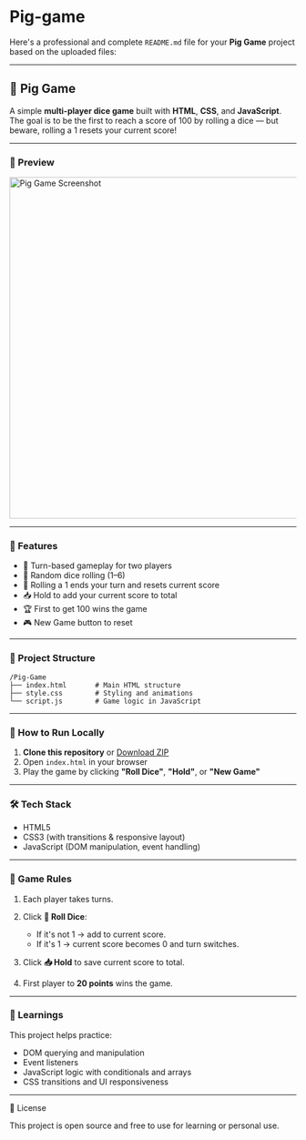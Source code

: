 # Pig-game
Here's a professional and complete `README.md` file for your **Pig Game** project based on the uploaded files:

---

## 🎲 Pig Game

A simple **multi-player dice game** built with **HTML**, **CSS**, and **JavaScript**. The goal is to be the first to reach a score of 100 by rolling a dice — but beware, rolling a 1 resets your current score!

---

### 📸 Preview

<img src="https://i.imgur.com/zlYAOqQ.png" alt="Pig Game Screenshot" width="600">

---

### 🚀 Features

* 🎯 Turn-based gameplay for two players
* 🎲 Random dice rolling (1–6)
* 🔁 Rolling a 1 ends your turn and resets current score
* 📥 Hold to add your current score to total
* 🏆 First to get 100 wins the game
* 🎮 New Game button to reset

---

### 📁 Project Structure

```
/Pig-Game
├── index.html       # Main HTML structure
├── style.css        # Styling and animations
└── script.js        # Game logic in JavaScript
```

---

### 🔧 How to Run Locally

1. **Clone this repository** or [Download ZIP](#)
2. Open `index.html` in your browser
3. Play the game by clicking **"Roll Dice"**, **"Hold"**, or **"New Game"**

---

### 🛠️ Tech Stack

* HTML5
* CSS3 (with transitions & responsive layout)
* JavaScript (DOM manipulation, event handling)

---

### 📌 Game Rules

1. Each player takes turns.
2. Click **🎲 Roll Dice**:

   * If it's not 1 → add to current score.
   * If it's 1 → current score becomes 0 and turn switches.
3. Click **📥 Hold** to save current score to total.
4. First player to **20 points** wins the game.

---

### 🧠 Learnings

This project helps practice:

* DOM querying and manipulation
* Event listeners
* JavaScript logic with conditionals and arrays
* CSS transitions and UI responsiveness

---

 📃 License

This project is open source and free to use for learning or personal use.




